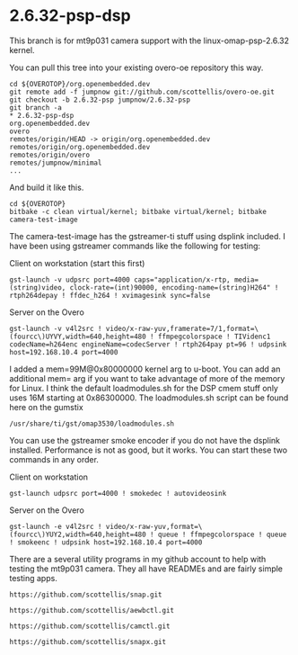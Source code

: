   2.6.32-psp-dsp
=======

This branch is for mt9p031 camera support with the linux-omap-psp-2.6.32 kernel.

You can pull this tree into your existing overo-oe repository this way.

	cd ${OVEROTOP}/org.openembedded.dev
	git remote add -f jumpnow git://github.com/scottellis/overo-oe.git
	git checkout -b 2.6.32-psp jumpnow/2.6.32-psp
	git branch -a
	* 2.6.32-psp-dsp
	org.openembedded.dev
	overo
	remotes/origin/HEAD -> origin/org.openembedded.dev
	remotes/origin/org.openembedded.dev
	remotes/origin/overo
	remotes/jumpnow/minimal
	...


And build it like this.

	cd ${OVEROTOP}
	bitbake -c clean virtual/kernel; bitbake virtual/kernel; bitbake camera-test-image


The camera-test-image has the gstreamer-ti stuff using dsplink included. I have been
using gstreamer commands like the following for testing:

Client on workstation (start this first)

	gst-launch -v udpsrc port=4000 caps="application/x-rtp, media=(string)video, clock-rate=(int)90000, encoding-name=(string)H264" ! rtph264depay ! ffdec_h264 ! xvimagesink sync=false


Server on the Overo

	gst-launch -v v4l2src ! video/x-raw-yuv,framerate=7/1,format=\(fourcc\)UYVY,width=640,height=480 ! ffmpegcolorspace ! TIVidenc1 codecName=h264enc engineName=codecServer ! rtph264pay pt=96 ! udpsink host=192.168.10.4 port=4000


I added a mem=99M@0x80000000 kernel arg to u-boot. You can add an additional mem= arg if
you want to take advantage of more of the memory for Linux. I think the default loadmodules.sh
for the DSP cmem stuff only uses 16M starting at 0x86300000. The loadmodules.sh script
can be found here on the gumstix

	/usr/share/ti/gst/omap3530/loadmodules.sh


You can use the gstreamer smoke encoder if you do not have the dsplink installed. Performance
is not as good, but it works. You can start these two commands in any order.

Client on workstation

	gst-launch udpsrc port=4000 ! smokedec ! autovideosink

Server on the Overo

	gst-launch -e v4l2src ! video/x-raw-yuv,format=\(fourcc\)YUY2,width=640,height=480 ! queue ! ffmpegcolorspace ! queue ! smokeenc ! udpsink host=192.168.10.4 port=4000


There are a several utility programs in my github account to help with testing the
mt9p031 camera. They all have READMEs and are fairly simple testing apps.

	https://github.com/scottellis/snap.git

	https://github.com/scottellis/aewbctl.git

	https://github.com/scottellis/camctl.git

	https://github.com/scottellis/snapx.git

